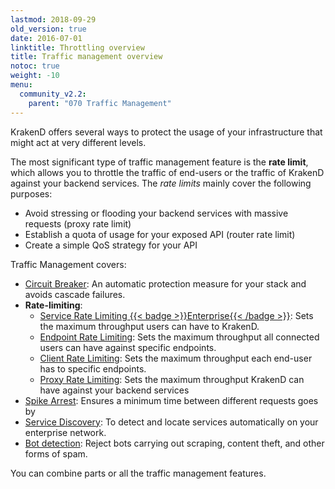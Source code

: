 ```yaml
---
lastmod: 2018-09-29
old_version: true
date: 2016-07-01
linktitle: Throttling overview
title: Traffic management overview
notoc: true
weight: -10
menu:
  community_v2.2:
    parent: "070 Traffic Management"
---
```

KrakenD offers several ways to protect the usage of your infrastructure that might act at very different levels.

The most significant type of traffic management feature is the **rate limit**, which allows you to throttle the traffic of end-users or the traffic of KrakenD against your backend services. The *rate limits* mainly cover the following purposes:

- Avoid stressing or flooding your backend services with massive requests (proxy rate limit)
- Establish a quota of usage for your exposed API (router rate limit)
- Create a simple QoS strategy for your API

Traffic Management covers:

- [Circuit Breaker](/docs/v2.2/backends/circuit-breaker/): An automatic protection measure for your stack and avoids cascade failures.
- **Rate-limiting**:
  - [Service Rate Limiting {{< badge >}}Enterprise{{< /badge >}}](/docs/enterprise/service-settings/service-rate-limit/): Sets the maximum throughput users can have to KrakenD.
  - [Endpoint Rate Limiting](/docs/v2.2/endpoints/rate-limit/): Sets the maximum throughput all connected users can have against specific endpoints.
  - [Client Rate Limiting](/docs/v2.2/endpoints/rate-limit/): Sets the maximum throughput each end-user has to specific endpoints.
  - [Proxy Rate Limiting](/docs/v2.2/backends/rate-limit/): Sets the maximum throughput KrakenD can have against your backend services
- [Spike Arrest](/docs/v2.2/throttling/spike-arrest/): Ensures a minimum time between different requests goes by
- [Service Discovery](/docs/v2.2/backends/service-discovery/): To detect and locate services automatically on your enterprise network.
- [Bot detection](/docs/v2.2/throttling/botdetector/): Reject bots carrying out scraping, content theft, and other forms of spam.

You can combine parts or all the traffic management features.